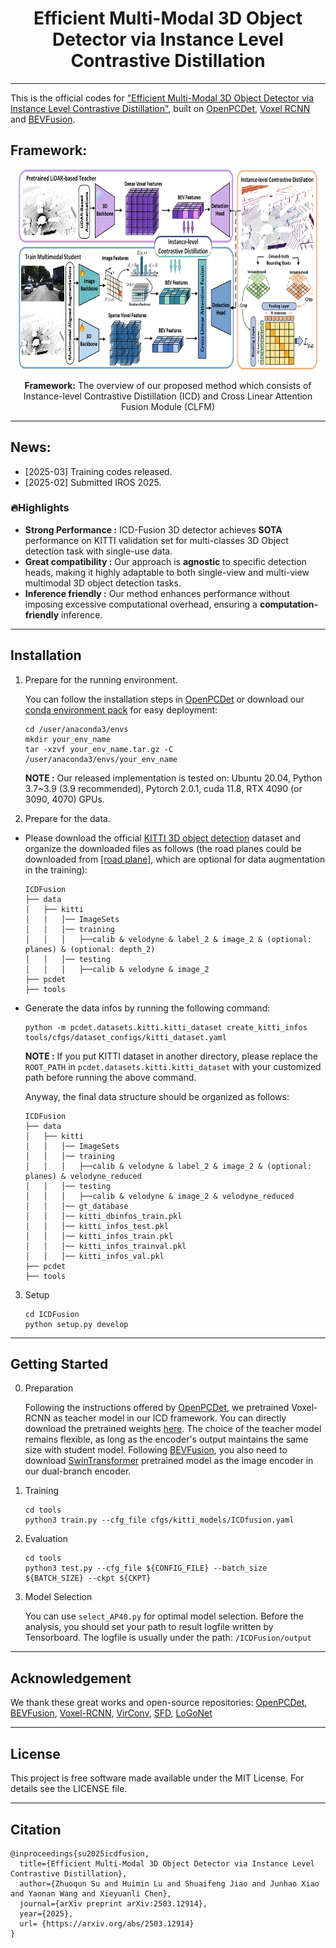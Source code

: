 <div align="center">

# Efficient Multi-Modal 3D Object Detector via Instance Level Contrastive Distillation

</div>

---

This is the official codes for ["Efficient Multi-Modal 3D Object Detector via Instance Level Contrastive Distillation"](https://arxiv.org/abs/2503.12914), built on [OpenPCDet](https://github.com/open-mmlab/OpenPCDet), [Voxel RCNN](https://github.com/djiajunustc/Voxel-R-CNN) and [BEVFusion](https://github.com/mit-han-lab/bevfusion).

## Framework:
<p align="center">
  <img src="docs/framework.png" width="95%" height="320">
</p>
<p align="center"><b>Framework:</b> The overview of our proposed method which consists of Instance-level Contrastive Distillation (ICD) and Cross Linear Attention Fusion Module (CLFM)</p>

---

## News:
- [2025-03] Training codes released.
- [2025-02] Submitted IROS 2025.

### 🔥Highlights
* **Strong Performance :** ICD-Fusion 3D detector achieves **SOTA** performance on KITTI validation set for multi-classes 3D Object detection task with single-use data.
* **Great compatibility :** Our approach is **agnostic** to specific detection heads, making it highly adaptable to both single-view and multi-view multimodal 3D object detection tasks.
* **Inference friendly :** Our method enhances performance without imposing excessive computational overhead, ensuring a **computation-friendly** inference.
---

## Installation
1.  Prepare for the running environment.

    You can  follow the installation steps in [OpenPCDet](https://github.com/open-mmlab/OpenPCDet) or download our [conda environment pack]() for easy deployment:

    ```
    cd /user/anaconda3/envs
    mkdir your_env_name
    tar -xzvf your_env_name.tar.gz -C /user/anaconda3/envs/your_env_name
    ```
    
    **NOTE :** Our released implementation is tested on: Ubuntu 20.04, Python 3.7~3.9 (3.9 recommended), Pytorch 2.0.1, cuda 11.8, RTX 4090 (or 3090, 4070) GPUs.


2. Prepare for the data.

* Please download the official [KITTI 3D object detection](http://www.cvlibs.net/datasets/kitti/eval_object.php?obj_benchmark=3d) dataset and organize the downloaded files as follows (the road planes could be downloaded from [[road plane]](https://drive.google.com/file/d/1d5mq0RXRnvHPVeKx6Q612z0YRO1t2wAp/view?usp=sharing), which are optional for data augmentation in the training):
    ```
    ICDFusion
    ├── data
    │   ├── kitti
    │   │   │── ImageSets
    │   │   │── training
    │   │   │   ├──calib & velodyne & label_2 & image_2 & (optional: planes) & (optional: depth_2)
    │   │   │── testing
    │   │   │   ├──calib & velodyne & image_2
    ├── pcdet
    ├── tools
    ```
* Generate the data infos by running the following command: 
    ```
    python -m pcdet.datasets.kitti.kitti_dataset create_kitti_infos tools/cfgs/dataset_configs/kitti_dataset.yaml
    ```
    **NOTE :** If you put KITTI dataset in another directory, please replace the `ROOT_PATH` in `pcdet.datasets.kitti.kitti_dataset` with your customized path before running the above command. 

    Anyway, the final data structure should be organized as follows:

    ```
    ICDFusion
    ├── data
    │   ├── kitti
    │   │   │── ImageSets
    │   │   │── training
    │   │   │   ├──calib & velodyne & label_2 & image_2 & (optional: planes) & velodyne_reduced
    │   │   │── testing
    │   │   │   ├──calib & velodyne & image_2 & velodyne_reduced
    │   │   │── gt_database
    │   │   │── kitti_dbinfos_train.pkl
    │   │   │── kitti_infos_test.pkl
    │   │   │── kitti_infos_train.pkl
    │   │   │── kitti_infos_trainval.pkl
    │   │   │── kitti_infos_val.pkl
    ├── pcdet
    ├── tools
    ```

3. Setup
    ```
    cd ICDFusion
    python setup.py develop
    ```
---

## Getting Started
0. Preparation

    Following the instructions offered by [OpenPCDet](https://github.com/open-mmlab/OpenPCDet), we pretrained Voxel-RCNN as teacher model in our ICD framework. You can directly download the pretrained weights [here](). The choice of the teacher model remains flexible, as long as the encoder's output maintains the same size with student model. Following [BEVFusion](https://github.com/mit-han-lab/bevfusion), you also need to download [SwinTransformer]() pretrained model as the image encoder in our dual-branch encoder.

1. Training
    ```
    cd tools
    python3 train.py --cfg_file cfgs/kitti_models/ICDfusion.yaml
    ```

2. Evaluation 
    ```
    cd tools
    python3 test.py --cfg_file ${CONFIG_FILE} --batch_size ${BATCH_SIZE} --ckpt ${CKPT}
    ```

3. Model Selection
    
    You can use `select_AP40.py` for optimal model selection. Before the analysis, you should set your path to result logfile written by Tensorboard. The logfile is usually under the path: `/ICDFusion/output`

---

## Acknowledgement

We thank these great works and open-source repositories: [OpenPCDet](https://github.com/open-mmlab/OpenPCDet), [BEVFusion](https://github.com/mit-han-lab/bevfusion), [Voxel-RCNN](https://github.com/djiajunustc/Voxel-R-CNN), [VirConv](https://github.com/hailanyi/VirConv), [SFD](https://github.com/LittlePey/SFD), [LoGoNet](https://github.com/PJLab-ADG/LoGoNet)

---

## License
This project is free software made available under the MIT License. For details see the LICENSE file.

---

## Citation
```
@inproceedings{su2025icdfusion,
  title={Efficient Multi-Modal 3D Object Detector via Instance Level Contrastive Distillation},
  author={Zhuoqun Su and Huimin Lu and Shuaifeng Jiao and Junhao Xiao and Yaonan Wang and Xieyuanli Chen},
  journal={arXiv preprint arXiv:2503.12914},
  year={2025},
  url= {https://arxiv.org/abs/2503.12914}
}
```